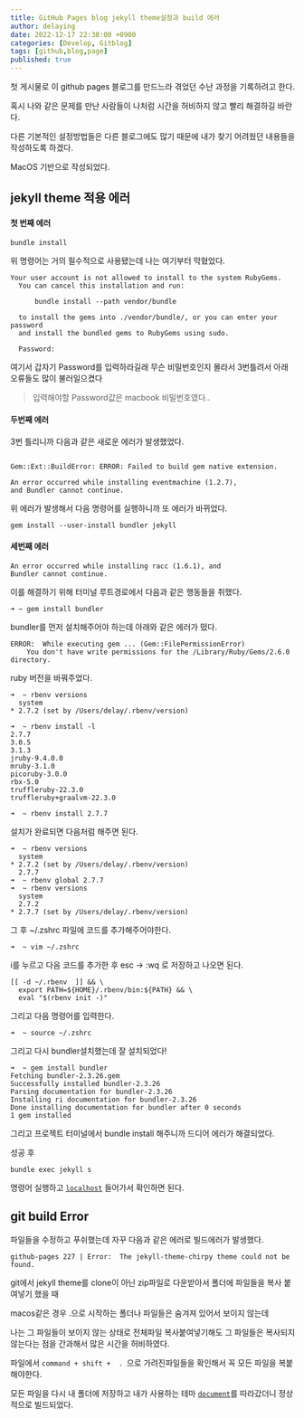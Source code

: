 ```yaml
---
title: GitHub Pages blog jekyll theme설정과 build 에러
author: delaying
date: 2022-12-17 22:38:00 +0900
categories: [Develop, Gitblog]
tags: [github,blog,page]
published: true
---
```


첫 게시물로 이 github pages 블로그를 만드느라 겪었던 수난 과정을 기록하려고 한다.

혹시 나와 같은 문제를 만난 사람들이 나처럼 시간을 허비하지 않고 빨리 해결하길 바란다.

다른 기본적인 설정방법들은 다른 블로그에도 많기 때문에 내가 찾기 어려웠던 내용들을 작성하도록 하겠다.



MacOS 기반으로 작성되었다.

## jekyll theme 적용 에러
#### 첫 번째 에러

  ```
  bundle install
  ```
  위 명령어는 거의 필수적으로 사용됐는데 나는 여기부터 막혔었다.

  ```
  Your user account is not allowed to install to the system RubyGems.
    You can cancel this installation and run:

        bundle install --path vendor/bundle

    to install the gems into ./vendor/bundle/, or you can enter your password
    and install the bundled gems to RubyGems using sudo.

    Password:
  ```
  여기서 갑자기 Password를 입력하라길래 무슨 비밀번호인지 몰라서 3번틀려서 아래오류들도 많이 불러일으켰다

  >입력해야할 Password값은 macbook 비밀번호였다..


#### 두번째 에러

  3번 틀리니까 다음과 같은 새로운 에러가 발생했었다.

  ```

  Gem::Ext::BuildError: ERROR: Failed to build gem native extension.

  An error occurred while installing eventmachine (1.2.7),
  and Bundler cannot continue.
  ```

  위 에러가 발생해서 다음 명령어를 실행하니까 또 에러가 바뀌었다.
  ```
  gem install --user-install bundler jekyll
  ```


#### 세번째 에러

  ```
  An error occurred while installing racc (1.6.1), and
  Bundler cannot continue.
  ```

  이를 해결하기 위해 터미널 루트경로에서 다음과 같은 행동들을 취했다.

  ```
  ➜ ~ gem install bundler
  ```
  bundler를 먼저 설치해주어야 하는데 아래와 같은 에러가 떴다.
  ```
  ERROR:  While executing gem ... (Gem::FilePermissionError)
      You don't have write permissions for the /Library/Ruby/Gems/2.6.0 directory.

  ```
  ruby 버전을 바꿔주었다.
  ```
  ➜  ~ rbenv versions
    system
  * 2.7.2 (set by /Users/delay/.rbenv/version)
  ```
  ```
  ➜  ~ rbenv install -l
  2.7.7
  3.0.5
  3.1.3
  jruby-9.4.0.0
  mruby-3.1.0
  picoruby-3.0.0
  rbx-5.0
  truffleruby-22.3.0
  truffleruby+graalvm-22.3.0

  ```

  ```
  ➜  ~ rbenv install 2.7.7
  ```
  설치가 완료되면 다음처럼 해주면 된다.

  ```
  ➜  ~ rbenv versions
    system
  * 2.7.2 (set by /Users/delay/.rbenv/version)
    2.7.7
  ➜  ~ rbenv global 2.7.7
  ➜  ~ rbenv versions
    system
    2.7.2
  * 2.7.7 (set by /Users/delay/.rbenv/version)
  ```

  그 후 ~/.zshrc 파일에 코드를 추가해주어야한다.

  ```
  ➜  ~ vim ~/.zshrc
  ```
  i를 누르고 다음 코드를 추가한 후 esc -> :wq 로 저장하고 나오면 된다.
  ```
  [[ -d ~/.rbenv  ]] && \
    export PATH=${HOME}/.rbenv/bin:${PATH} && \
    eval "$(rbenv init -)"
  ```


  그리고 다음 명령어를 입력한다.
  ```
  ➜  ~ source ~/.zshrc
  ```

  그리고 다시 bundler설치했는데 잘 설치되었다!
  ```
  ➜  ~ gem install bundler
  Fetching bundler-2.3.26.gem
  Successfully installed bundler-2.3.26
  Parsing documentation for bundler-2.3.26
  Installing ri documentation for bundler-2.3.26
  Done installing documentation for bundler after 0 seconds
  1 gem installed
  ```

  그리고 프로젝트 터미널에서 bundle install 해주니까 드디어 에러가 해결되었다.

  성공 후 
  ```
  bundle exec jekyll s
  ```
  명령어 실행하고 [`localhost`](http://127.0.0.1:4000/) 들어가서 확인하면 된다.




## git build Error

파일들을 수정하고 푸쉬했는데 자꾸 다음과 같은 에러로 빌드에러가 발생했다.

```
github-pages 227 | Error:  The jekyll-theme-chirpy theme could not be found.
```

git에서 jekyll theme를 clone이 아닌 zip파일로 다운받아서 폴더에 파일들을 복사 붙여넣기 했을 때

macos같은 경우 .으로 시작하는 폴더나 파일들은 숨겨져 있어서 보이지 않는데

나는 그 파일들이 보이지 않는 상태로 전체파일 복사붙여넣기해도 그 파일들은 복사되지 않는다는 점을 간과해서 많은 시간을 허비하였다.


파일에서 `command + shift +  . `으로 가려진파일들을 확인해서 꼭 모든 파일을 복붙해야한다.


모든 파일을 다시 내 폴더에 저장하고 
내가 사용하는 테마 [`document`](https://chirpy.cotes.page/posts/getting-started/)를 따라갔더니 정상적으로 빌드되었다.